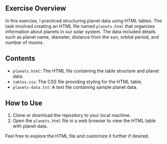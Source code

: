 ## Exercise Overview

In this exercise, I practiced structuring planet data using HTML tables. The task involved creating an HTML file named `planets.html` that organizes information about planets in our solar system. The data included details such as planet name, diameter, distance from the sun, orbital period, and number of moons.

## Contents

- `planets.html`: The HTML file containing the table structure and planet data.
- `tables.css`: The CSS file providing styling for the HTML table.
- `planets-data.txt`: A text file containing sample planet data.

## How to Use

1. Clone or download the repository to your local machine.
2. Open the `planets.html` file in a web browser to view the HTML table with planet data.
    
Feel free to explore the HTML file and customize it further if desired.
